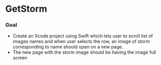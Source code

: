 # GetStorm

### Goal
  - Create an Xcode project using Swift which lets user to scroll list of images names and when user selects the row, an image of storm corresponding to name should open on a new page.
  - The new page with the storm image should be having the image full screen
